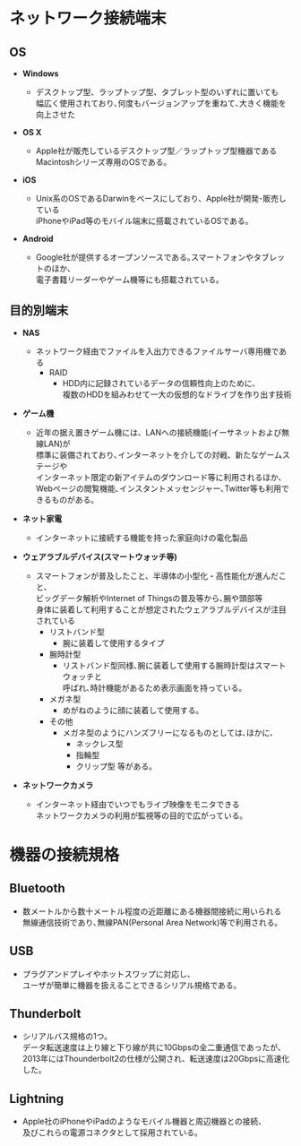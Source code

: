 # ネットワーク接続端末

## OS
- **Windows**
  - デスクトップ型、ラップトップ型、タブレット型のいずれに置いても  
  幅広く使用されており､何度もバージョンアップを重ねて､大きく機能を向上させた

- **OS X**
  - Apple社が販売しているデスクトップ型／ラップトップ型機器である  
    Macintoshシリーズ専用のOSである｡

- **iOS**
  - Unix系のOSであるDarwinをベースにしており、Apple社が開発･販売している  
  iPhoneやiPad等のモバイル端末に搭載されているOSである｡

- **Android**
  - Google社が提供するオープンソースである｡スマートフォンやタブレットのほか､  
  電子書籍リーダーやゲーム機等にも搭載されている｡

## 目的別端末
- **NAS**
  - ネットワーク経由でファイルを入出力できるファイルサーバ専用機である
    - RAID
      - HDD内に記録されているデータの信頼性向上のために､  
      複数のHDDを組みわせて一大の仮想的なドライブを作り出す技術

- **ゲーム機**
  - 近年の据え置きゲーム機には、LANへの接続機能(イーサネットおよび無線LAN)が  
  標準に装備されており､インターネットを介しての対戦、新たなゲームステージや  
  インターネット限定の新アイテムのダウンロード等に利用されるほか､  
  Webページの閲覧機能､インスタントメッセンジャー､Twitter等も利用できるものがある｡

- **ネット家電**
  - インターネットに接続する機能を持った家庭向けの電化製品

- **ウェアラブルデバイス(スマートウォッチ等)**
  - スマートフォンが普及したこと、半導体の小型化・高性能化が進んだこと、  
  ビッグデータ解析やInternet of Thingsの普及等から､腕や頭部等  
  身体に装着して利用することが想定されたウェアラブルデバイスが注目されている
    - リストバンド型
      - 腕に装着して使用するタイプ
    - 腕時計型
      - リストバンド型同様､腕に装着して使用する腕時計型はスマートウォッチと  
      呼ばれ､時計機能があるため表示画面を持っている｡
    - メガネ型
      - めがねのように顔に装着して使用する｡
    - その他
      - メガネ型のようにハンズフリーになるものとしては､ほかに､
        - ネックレス型
        - 指輪型
        - クリップ型
      等がある｡

- **ネットワークカメラ**
  - インターネット経由でいつでもライブ映像をモニタできる  
  ネットワークカメラの利用が監視等の目的で広がっている｡

# 機器の接続規格

## Bluetooth
- 数メートルから数十メートル程度の近距離にある機器間接続に用いられる  
無線通信技術であり､無線PAN(Personal Area Network)等で利用される｡ 

## USB
- プラグアンドプレイやホットスワップに対応し、  
ユーザが簡単に機器を扱えることできるシリアル規格である｡

## Thunderbolt
- シリアルバス規格の1つ｡  
データ転送速度は上り線と下り線が共に10Gbpsの全二重通信であったが、  
2013年にはThounderbolt2の仕様が公開され、転送速度は20Gbpsに高速化した｡

## Lightning
- Apple社のiPhoneやiPadのようなモバイル機器と周辺機器との接続、  
及びこれらの電源コネクタとして採用されている｡ 
